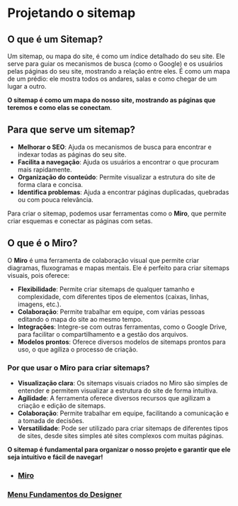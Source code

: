 # Projetando o sitemap

## O que é um Sitemap?

Um sitemap, ou mapa do site, é como um índice detalhado do seu site. Ele serve para guiar os mecanismos de busca (como o Google) e os usuários pelas páginas do seu site, mostrando a relação entre eles. É como um mapa de um prédio: ele mostra todos os andares, salas e como chegar de um lugar a outro.

**O sitemap é como um mapa do nosso site, mostrando as páginas que teremos e como elas se conectam**.

## Para que serve um sitemap?

- **Melhorar o SEO**: Ajuda os mecanismos de busca para encontrar e indexar todas as páginas do seu site.
- **Facilita a navegação**: Ajuda os usuários a encontrar o que procuram mais rapidamente.
- **Organização do conteúdo**: Permite visualizar a estrutura do site de forma clara e concisa.
- **Identifica problemas**: Ajuda a encontrar páginas duplicadas, quebradas ou com pouca relevância.

Para criar o sitemap, podemos usar ferramentas como o **Miro**, que permite criar esquemas e conectar as páginas com setas.

## O que é o Miro?

O **Miro** é uma ferramenta de colaboração visual que permite criar diagramas, fluxogramas e mapas mentais. Ele é perfeito para criar sitemaps visuais, pois oferece:

- **Flexibilidade**: Permite criar sitemaps de qualquer tamanho e complexidade, com diferentes tipos de elementos (caixas, linhas, imagens, etc.).
- **Colaboração**: Permite trabalhar em equipe, com várias pessoas editando o mapa do site ao mesmo tempo.
- **Integrações**: Integre-se com outras ferramentas, como o Google Drive, para facilitar o compartilhamento e a gestão dos arquivos.
- **Modelos prontos**: Oferece diversos modelos de sitemaps prontos para uso, o que agiliza o processo de criação.

### Por que usar o Miro para criar sitemaps?

- **Visualização clara**: Os sitemaps visuais criados no Miro são simples de entender e permitem visualizar a estrutura do site de forma intuitiva.
- **Agilidade**: A ferramenta oferece diversos recursos que agilizam a criação e edição de sitemaps.
- **Colaboração**: Permite trabalhar em equipe, facilitando a comunicação e a tomada de decisões.
- **Versatilidade**: Pode ser utilizado para criar sitemaps de diferentes tipos de sites, desde sites simples até sites complexos com muitas páginas.

**O sitemap é fundamental para organizar o nosso projeto e garantir que ele seja intuitivo e fácil de navegar!**

- ### [Miro](https://miro.com/app/board/uXjVLJyIo1E=/)

### [Menu Fundamentos do Designer](../menu_fundamentos-Designer.md)